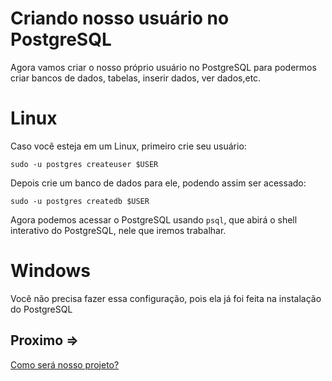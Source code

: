 # Criando nosso usuário no PostgreSQL

Agora vamos criar o nosso próprio usuário no PostgreSQL para podermos criar bancos de dados, tabelas, inserir dados, ver dados,etc.


# Linux

Caso você esteja em um Linux, primeiro crie seu usuário:

``sudo -u postgres createuser $USER``

Depois crie um banco de dados para ele, podendo assim ser acessado:

``sudo -u postgres createdb $USER``

Agora podemos acessar o PostgreSQL usando ``psql``, que abirá o shell interativo do PostgreSQL, nele que iremos trabalhar.

# Windows

Você não precisa fazer essa configuração, pois ela já foi feita na instalação do PostgreSQL

## Proximo =>

[Como será nosso projeto?](../projeto/README.md)